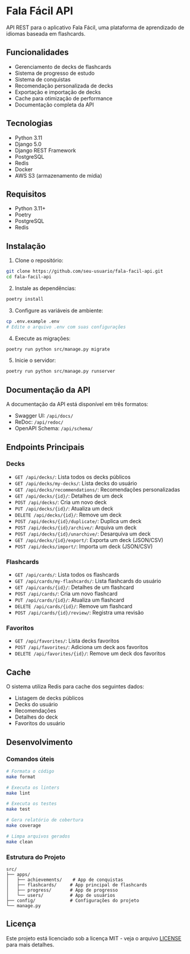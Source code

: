 # Fala Fácil API

API REST para o aplicativo Fala Fácil, uma plataforma de aprendizado de idiomas baseada em flashcards.

## Funcionalidades

- Gerenciamento de decks de flashcards
- Sistema de progresso de estudo
- Sistema de conquistas
- Recomendação personalizada de decks
- Exportação e importação de decks
- Cache para otimização de performance
- Documentação completa da API

## Tecnologias

- Python 3.11
- Django 5.0
- Django REST Framework
- PostgreSQL
- Redis
- Docker
- AWS S3 (armazenamento de mídia)

## Requisitos

- Python 3.11+
- Poetry
- PostgreSQL
- Redis

## Instalação

1. Clone o repositório:
```bash
git clone https://github.com/seu-usuario/fala-facil-api.git
cd fala-facil-api
```

2. Instale as dependências:
```bash
poetry install
```

3. Configure as variáveis de ambiente:
```bash
cp .env.example .env
# Edite o arquivo .env com suas configurações
```

4. Execute as migrações:
```bash
poetry run python src/manage.py migrate
```

5. Inicie o servidor:
```bash
poetry run python src/manage.py runserver
```

## Documentação da API

A documentação da API está disponível em três formatos:

- Swagger UI: `/api/docs/`
- ReDoc: `/api/redoc/`
- OpenAPI Schema: `/api/schema/`

## Endpoints Principais

### Decks

- `GET /api/decks/`: Lista todos os decks públicos
- `GET /api/decks/my-decks/`: Lista decks do usuário
- `GET /api/decks/recommendations/`: Recomendações personalizadas
- `GET /api/decks/{id}/`: Detalhes de um deck
- `POST /api/decks/`: Cria um novo deck
- `PUT /api/decks/{id}/`: Atualiza um deck
- `DELETE /api/decks/{id}/`: Remove um deck
- `POST /api/decks/{id}/duplicate/`: Duplica um deck
- `POST /api/decks/{id}/archive/`: Arquiva um deck
- `POST /api/decks/{id}/unarchive/`: Desarquiva um deck
- `GET /api/decks/{id}/export/`: Exporta um deck (JSON/CSV)
- `POST /api/decks/import/`: Importa um deck (JSON/CSV)

### Flashcards

- `GET /api/cards/`: Lista todos os flashcards
- `GET /api/cards/my-flashcards/`: Lista flashcards do usuário
- `GET /api/cards/{id}/`: Detalhes de um flashcard
- `POST /api/cards/`: Cria um novo flashcard
- `PUT /api/cards/{id}/`: Atualiza um flashcard
- `DELETE /api/cards/{id}/`: Remove um flashcard
- `POST /api/cards/{id}/review/`: Registra uma revisão

### Favoritos

- `GET /api/favorites/`: Lista decks favoritos
- `POST /api/favorites/`: Adiciona um deck aos favoritos
- `DELETE /api/favorites/{id}/`: Remove um deck dos favoritos

## Cache

O sistema utiliza Redis para cache dos seguintes dados:

- Listagem de decks públicos
- Decks do usuário
- Recomendações
- Detalhes do deck
- Favoritos do usuário

## Desenvolvimento

### Comandos úteis

```bash
# Formata o código
make format

# Executa os linters
make lint

# Executa os testes
make test

# Gera relatório de cobertura
make coverage

# Limpa arquivos gerados
make clean
```

### Estrutura do Projeto

```
src/
├── apps/
│   ├── achievements/    # App de conquistas
│   ├── flashcards/     # App principal de flashcards
│   ├── progress/       # App de progresso
│   └── users/          # App de usuários
├── config/             # Configurações do projeto
└── manage.py
```

## Licença

Este projeto está licenciado sob a licença MIT - veja o arquivo [LICENSE](LICENSE) para mais detalhes. 